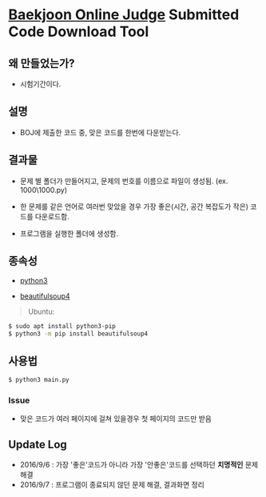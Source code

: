 # [Baekjoon Online Judge](http://www.acmicpc.net/) Submitted Code Download Tool

## 왜 만들었는가?

- 시험기간이다.

## 설명
    
- BOJ에 제출한 코드 중, 맞은 코드를 한번에 다운받는다.

## 결과물

- 문제 별 폴더가 만들어지고, 문제의 번호를 이름으로 파일이 생성됨. (ex. 1000\1000.py)
    
- 한 문제를 같은 언어로 여러번 맞았을 경우 가장 좋은(시간, 공간 복잡도가 작은) 코드를 다운로드함.
    
- 프로그램을 실행한 폴더에 생성함.

## 종속성

- [python3](https://www.python.org/downloads/)


- [beautifulsoup4](https://www.crummy.com/software/BeautifulSoup/)

> Ubuntu:

```bash
$ sudo apt install python3-pip
$ python3 -m pip install beautifulsoup4
```

## 사용법

```bash
$ python3 main.py
```
	
### Issue

- 맞은 코드가 여러 페이지에 걸쳐 있을경우 첫 페이지의 코드만 받음

## Update Log

- 2016/9/6 : 가장 '좋은'코드가 아니라 가장 '안좋은'코드를 선택하던 **치명적인** 문제 해결
- 2016/9/7 : 프로그램이 종료되지 않던 문제 해결, 결과화면 정리
